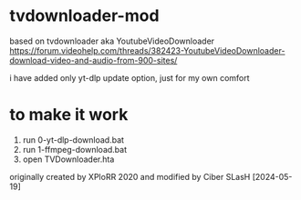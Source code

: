 # tvdownloader-mod
based on tvdownloader aka YoutubeVideoDownloader https://forum.videohelp.com/threads/382423-YoutubeVideoDownloader-download-video-and-audio-from-900-sites/ 

i have added only yt-dlp update option, just for my own comfort

# to make it work
1. run 0-yt-dlp-download.bat
2. run 1-ffmpeg-download.bat
3. open TVDownloader.hta

originally created by XPloRR 2020 and modified by Ciber SLasH [2024-05-19]
